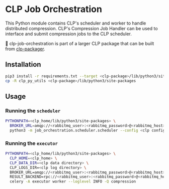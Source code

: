 # CLP Job Orchestration

This Python module contains CLP's scheduler and worker to handle distributed compression. 
CLP's Compression Job Handler can be used to interface and submit compression jobs to the CLP scheduler.

🔔 clp-job-orchestration is part of a larger CLP package that can be built from 
[clp-packager](https://github.com/y-scope/clp-packager).

## Installation

```bash
pip3 install -r requirements.txt --target <clp-package>/lib/python3/site-packages
cp -R clp_py_utils <clp-package>/lib/python3/site-packages
```

## Usage

### Running the `scheduler`

```bash
PYTHONPATH=<clp_home/lib/python3/site-packages> \
  BROKER_URL=amqp://<rabbitmq_user>:<rabbitmq_password>@<rabbitmq_host>:<rabbitmq_port> \
  python3 -m job_orchestration.scheduler.scheduler --config <clp config file path>
```

### Running the `executor`

```bash
PYTHONPATH=<clp_home/lib/python3/site-packages> \
  CLP_HOME=<clp_home> \
  CLP_DATA_DIR=<clp data directory> \
  CLP_LOGS_DIR=<clp log directory> \
  BROKER_URL=amqp://<rabbitmq_user>:<rabbitmq_password>@<rabbitmq_host>:<rabbitmq_port> \
  RESULT_BACKEND=rpc://<rabbitmq_user>:<rabbitmq_password>@<rabbitmq_host>:<rabbitmq_port> \
  celery -A executor worker --loglevel INFO -Q compression
```
